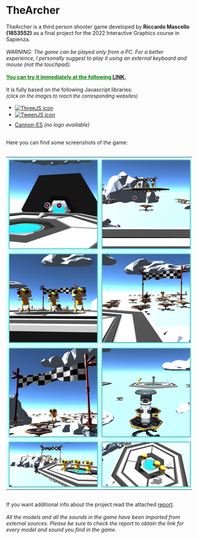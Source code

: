 
# TheArcher
TheArcher is a third person shooter game developed by <b>Riccardo Mascello (1853552)</b> as a final project for the 2022 Interactive Graphics course in Sapienza.<br><br>
<em>WARNING:  The game can be played only from a PC. For a better experience, I personally suggest to play it using an external keyboard and mouse (not the touchpad).</em><br><br>
<font color="green"><u><b>You can try it immediately at the following [LINK](https://sapienzainteractivegraphicscourse.github.io/final-project-rm/menu.html "Github pages of the project").</b></u></font><br><br>  It is fully based on the following Javascript libraries: <br><font size="2px"><i>(click on the images to reach the corresponding websites)</font></i>
<ul>
  <li><a href="https://threejs.org/">
<img src="https://miro.medium.com/max/724/1*6s_Dkfeldg35ySmAp0tPkQ.png"
     alt="ThreeJS icon"
     style="width:100px; vertical-align:middle;"/>
     </a></li>
  <li><a href="https://github.com/tweenjs/tween.js/">
<img src="https://jonlennartaasenden.files.wordpress.com/2015/12/tween-js-javascript-tweening-engine.png?w=400" alt="TweenJS icon"
     style="width:100px; vertical-align:middle;"/></a></li>
  <li style="margin-top:10px; margin-bottom: 10px;"><a href="https://github.com/pmndrs/cannon-es">Cannon-ES</a><i> (no logo available)</i></li>
</ul><br>
Here you can find some screenshots of the game:<br><br>
<div style="text-align:center;">
<table width="100%" style="border: none !important;">
<tr>
<td>
<img src="./screenshots/section1.png" alt="Screenshot section1"
     style= "margin-top:4px; width:100%; background: rgba(0,127,128,0.68); -webkit-box-shadow: 0px 0px 12px rgba(0,255,255,0.5); box-shadow: 0px 0px 15px rgba(0,255,255,0.5); border: 2px solid rgba(128,255,255,0.25);"/>
</td>
<td>
<img src="./screenshots/section2.png" alt="Screenshot section2"
     style= "margin-top:4px; width:100%; background: rgba(0,127,128,0.68); -webkit-box-shadow: 0px 0px 12px rgba(0,255,255,0.5); box-shadow: 0px 0px 15px rgba(0,255,255,0.5); border: 2px solid rgba(128,255,255,0.25);"/>
</td>
</tr>
<tr>
<td>
<img src="./screenshots/section3.png" alt="Screenshot section3"
     style= "margin-top:4px; width:100%; background: rgba(0,127,128,0.68); -webkit-box-shadow: 0px 0px 12px rgba(0,255,255,0.5); box-shadow: 0px 0px 15px rgba(0,255,255,0.5); border: 2px solid rgba(128,255,255,0.25);"/>
</td>
<td>
<img src="./screenshots/section4.png" alt="Screenshot section4"
     style= "margin-top:4px; width:100%; background: rgba(0,127,128,0.68); -webkit-box-shadow: 0px 0px 12px rgba(0,255,255,0.5); box-shadow: 0px 0px 15px rgba(0,255,255,0.5); border: 2px solid rgba(128,255,255,0.25);"/>
</td>
</tr>
<tr>
<td>
<img src="./screenshots/section5.png" alt="Screenshot section5"
     style= "margin-top:4px; width:100%; background: rgba(0,127,128,0.68); -webkit-box-shadow: 0px 0px 12px rgba(0,255,255,0.5); box-shadow: 0px 0px 15px rgba(0,255,255,0.5); border: 2px solid rgba(128,255,255,0.25);"/>
</td>
<td>
<img src="./screenshots/section6.png" alt="Screenshot section6"
     style= "margin-top:4px; width:100%; background: rgba(0,127,128,0.68); -webkit-box-shadow: 0px 0px 12px rgba(0,255,255,0.5); box-shadow: 0px 0px 15px rgba(0,255,255,0.5); border: 2px solid rgba(128,255,255,0.25);"/>
</td>
</tr>
<tr>
<td>
<img src="./screenshots/enemiesB.png" alt="Screenshot enemiesB"
     style= "margin-top:4px; width:100%; background: rgba(0,127,128,0.68); -webkit-box-shadow: 0px 0px 12px rgba(0,255,255,0.5); box-shadow: 0px 0px 15px rgba(0,255,255,0.5); border: 2px solid rgba(128,255,255,0.25);"/>
</td>
<td>
<img src="./screenshots/enemiesA.png" alt="Screenshot enemiesA"
     style= "margin-top:4px; width:100%; background: rgba(0,127,128,0.68); -webkit-box-shadow: 0px 0px 12px rgba(0,255,255,0.5); box-shadow: 0px 0px 15px rgba(0,255,255,0.5); border: 2px solid rgba(128,255,255,0.25);"/>
</td>
</tr>
</table>
</div>
<br>
If you want additional info about the project read the attached <a href="./Final_Project_Report_IG_1853552.pdf">report</a>.<br><br>
<em>All the models and all the sounds in the game have been imported from external sources. Please be sure to check the report to obtain the link for every model and sound you find in the game.</em>